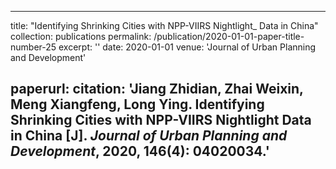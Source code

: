  ---
title: "Identifying Shrinking Cities with NPP-VIIRS Nightlight_ Data in China"
collection: publications
permalink: /publication/2020-01-01-paper-title-number-25
excerpt: ''
date: 2020-01-01
venue: 'Journal of Urban Planning and Development'

paperurl: <!--'http://academicpages.github.io/files/paper1.pdf' -->
citation: 'Jiang Zhidian, <b>Zhai Weixin</b>, Meng Xiangfeng, Long Ying. Identifying Shrinking Cities with NPP-VIIRS Nightlight Data in China [J]. <i>Journal of Urban Planning and Development</i>, 2020, 146(4): 04020034.'
---



<!--This paper is about the number 1. The number 2 is left for future work.-->
 
<!--[Download paper here](http://academicpages.github.io/files/paper1.pdf)-->

<!--Recommended citation: Zhai W, Cheng C. Vagueness in spatial data: A grid-coding approach[C]. proceedings of the 2014 IEEE Geoscience and Remote Sensing Symposium, 2014. IEEE.-->
